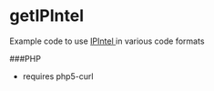 # getIPIntel
Example code to use <a href="http://getipintel.net"> IPIntel </a> in various code formats

###PHP
* requires php5-curl

